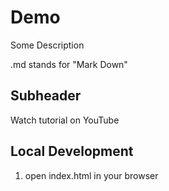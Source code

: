 # Demo

Some Description

.md stands for "Mark Down"

## Subheader

Watch tutorial on YouTube

## Local Development

1. open index.html in your browser


